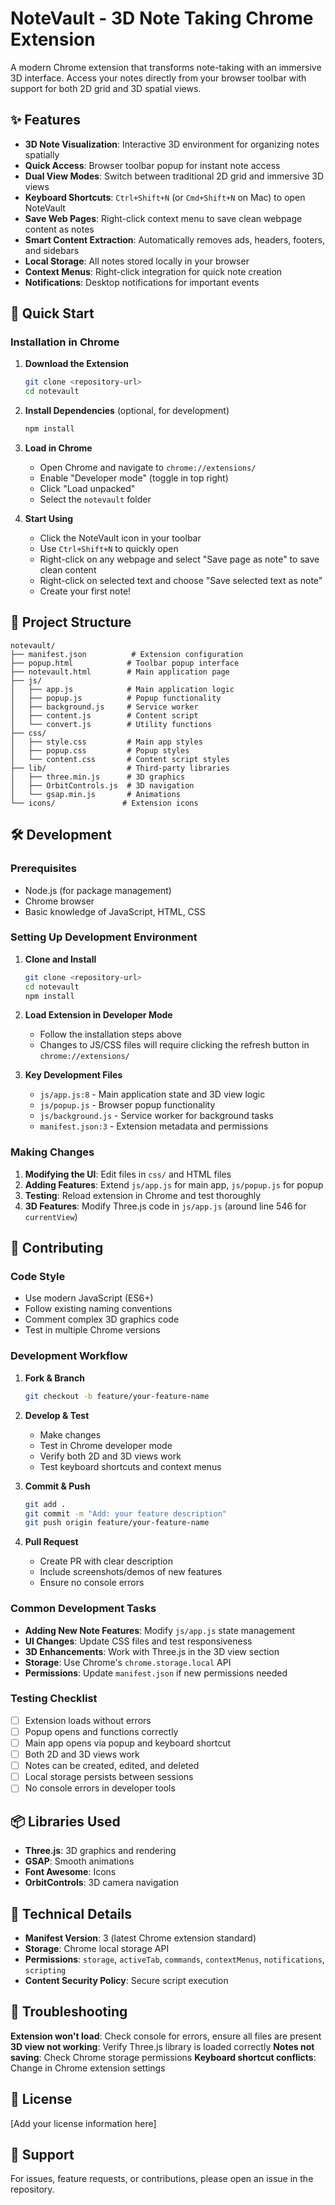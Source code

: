 # NoteVault - 3D Note Taking Chrome Extension

A modern Chrome extension that transforms note-taking with an immersive 3D interface. Access your notes directly from your browser toolbar with support for both 2D grid and 3D spatial views.

## ✨ Features

- **3D Note Visualization**: Interactive 3D environment for organizing notes spatially
- **Quick Access**: Browser toolbar popup for instant note access
- **Dual View Modes**: Switch between traditional 2D grid and immersive 3D views
- **Keyboard Shortcuts**: `Ctrl+Shift+N` (or `Cmd+Shift+N` on Mac) to open NoteVault
- **Save Web Pages**: Right-click context menu to save clean webpage content as notes
- **Smart Content Extraction**: Automatically removes ads, headers, footers, and sidebars
- **Local Storage**: All notes stored locally in your browser
- **Context Menus**: Right-click integration for quick note creation
- **Notifications**: Desktop notifications for important events

## 🚀 Quick Start

### Installation in Chrome

1. **Download the Extension**
   ```bash
   git clone <repository-url>
   cd notevault
   ```

2. **Install Dependencies** (optional, for development)
   ```bash
   npm install
   ```

3. **Load in Chrome**
   - Open Chrome and navigate to `chrome://extensions/`
   - Enable "Developer mode" (toggle in top right)
   - Click "Load unpacked"
   - Select the `notevault` folder

4. **Start Using**
   - Click the NoteVault icon in your toolbar
   - Use `Ctrl+Shift+N` to quickly open
   - Right-click on any webpage and select "Save page as note" to save clean content
   - Right-click on selected text and choose "Save selected text as note"
   - Create your first note!

## 📁 Project Structure

```
notevault/
├── manifest.json          # Extension configuration
├── popup.html            # Toolbar popup interface
├── notevault.html        # Main application page
├── js/
│   ├── app.js            # Main application logic
│   ├── popup.js          # Popup functionality
│   ├── background.js     # Service worker
│   ├── content.js        # Content script
│   └── convert.js        # Utility functions
├── css/
│   ├── style.css         # Main app styles
│   ├── popup.css         # Popup styles
│   └── content.css       # Content script styles
├── lib/                  # Third-party libraries
│   ├── three.min.js      # 3D graphics
│   ├── OrbitControls.js  # 3D navigation
│   └── gsap.min.js       # Animations
└── icons/               # Extension icons
```

## 🛠️ Development

### Prerequisites

- Node.js (for package management)
- Chrome browser
- Basic knowledge of JavaScript, HTML, CSS

### Setting Up Development Environment

1. **Clone and Install**
   ```bash
   git clone <repository-url>
   cd notevault
   npm install
   ```

2. **Load Extension in Developer Mode**
   - Follow the installation steps above
   - Changes to JS/CSS files will require clicking the refresh button in `chrome://extensions/`

3. **Key Development Files**
   - `js/app.js:8` - Main application state and 3D view logic
   - `js/popup.js` - Browser popup functionality
   - `js/background.js` - Service worker for background tasks
   - `manifest.json:3` - Extension metadata and permissions

### Making Changes

1. **Modifying the UI**: Edit files in `css/` and HTML files
2. **Adding Features**: Extend `js/app.js` for main app, `js/popup.js` for popup
3. **Testing**: Reload extension in Chrome and test thoroughly
4. **3D Features**: Modify Three.js code in `js/app.js` (around line 546 for `currentView`)

## 🎯 Contributing

### Code Style

- Use modern JavaScript (ES6+)
- Follow existing naming conventions
- Comment complex 3D graphics code
- Test in multiple Chrome versions

### Development Workflow

1. **Fork & Branch**
   ```bash
   git checkout -b feature/your-feature-name
   ```

2. **Develop & Test**
   - Make changes
   - Test in Chrome developer mode
   - Verify both 2D and 3D views work
   - Test keyboard shortcuts and context menus

3. **Commit & Push**
   ```bash
   git add .
   git commit -m "Add: your feature description"
   git push origin feature/your-feature-name
   ```

4. **Pull Request**
   - Create PR with clear description
   - Include screenshots/demos of new features
   - Ensure no console errors

### Common Development Tasks

- **Adding New Note Features**: Modify `js/app.js` state management
- **UI Changes**: Update CSS files and test responsiveness
- **3D Enhancements**: Work with Three.js in the 3D view section
- **Storage**: Use Chrome's `chrome.storage.local` API
- **Permissions**: Update `manifest.json` if new permissions needed

### Testing Checklist

- [ ] Extension loads without errors
- [ ] Popup opens and functions correctly
- [ ] Main app opens via popup and keyboard shortcut
- [ ] Both 2D and 3D views work
- [ ] Notes can be created, edited, and deleted
- [ ] Local storage persists between sessions
- [ ] No console errors in developer tools

## 📦 Libraries Used

- **Three.js**: 3D graphics and rendering
- **GSAP**: Smooth animations
- **Font Awesome**: Icons
- **OrbitControls**: 3D camera navigation

## 🔧 Technical Details

- **Manifest Version**: 3 (latest Chrome extension standard)
- **Storage**: Chrome local storage API
- **Permissions**: `storage`, `activeTab`, `commands`, `contextMenus`, `notifications`, `scripting`
- **Content Security Policy**: Secure script execution

## 🐛 Troubleshooting

**Extension won't load**: Check console for errors, ensure all files are present
**3D view not working**: Verify Three.js library is loaded correctly
**Notes not saving**: Check Chrome storage permissions
**Keyboard shortcut conflicts**: Change in Chrome extension settings

## 📄 License

[Add your license information here]

## 🤝 Support

For issues, feature requests, or contributions, please open an issue in the repository.